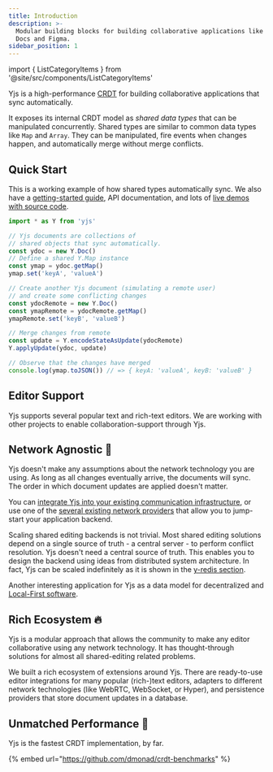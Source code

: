 ```yaml
---
title: Introduction
description: >-
  Modular building blocks for building collaborative applications like Google
  Docs and Figma.
sidebar_position: 1
---
```


import { ListCategoryItems } from '@site/src/components/ListCategoryItems'

Yjs is a high-performance
[CRDT](https://en.wikipedia.org/wiki/Conflict-free\_replicated\_data\_type) for
building collaborative applications that sync automatically.

It exposes its internal CRDT model as _shared data types_ that can be
manipulated concurrently. Shared types are similar to common data types like
`Map` and `Array`. They can be manipulated, fire events when changes happen, and
automatically merge without merge conflicts.

## Quick Start

This is a working example of how shared types automatically sync. We also have a
[getting-started guide](getting-started/a-collaborative-editor.md), API
documentation, and lots of [live demos with source
code](https://github.com/yjs/yjs-demos).

```javascript
import * as Y from 'yjs'

// Yjs documents are collections of
// shared objects that sync automatically.
const ydoc = new Y.Doc()
// Define a shared Y.Map instance
const ymap = ydoc.getMap()
ymap.set('keyA', 'valueA')

// Create another Yjs document (simulating a remote user)
// and create some conflicting changes
const ydocRemote = new Y.Doc()
const ymapRemote = ydocRemote.getMap()
ymapRemote.set('keyB', 'valueB')

// Merge changes from remote
const update = Y.encodeStateAsUpdate(ydocRemote)
Y.applyUpdate(ydoc, update)

// Observe that the changes have merged
console.log(ymap.toJSON()) // => { keyA: 'valueA', keyB: 'valueB' }
```

## Editor Support

Yjs supports several popular text and rich-text editors. We are working with
other projects to enable collaboration-support through Yjs.

<ListCategoryItems label="Editor Bindings" />

## Network Agnostic 📡

Yjs doesn't make any assumptions about the network technology you are using. As
long as all changes eventually arrive, the documents will sync. The order in
which document updates are applied doesn't matter.

You can [integrate Yjs into your existing communication
infrastructure](tutorials/creating-a-custom-provider.md), or use one of the
[several existing network providers](ecosystem/connection-provider/) that allow
you to jump-start your application backend.

Scaling shared editing backends is not trivial. Most shared editing solutions
depend on a single source of truth - a central server - to perform conflict
resolution. Yjs doesn't need a central source of truth. This enables you to
design the backend using ideas from distributed system architecture. In fact,
Yjs can be scaled indefinitely as it is shown in the [y-redis
section](tutorials/untitled-3.md).

Another interesting application for Yjs as a data model for decentralized and
[Local-First software](https://www.inkandswitch.com/local-first.html).

## Rich Ecosystem 🔥

Yjs is a modular approach that allows the community to make any editor
collaborative using any network technology. It has thought-through solutions for
almost all shared-editing related problems.

We built a rich ecosystem of extensions around Yjs. There are ready-to-use
editor integrations for many popular (rich-)text editors, adapters to different
network technologies (like WebRTC, WebSocket, or Hyper), and persistence
providers that store document updates in a database.

## Unmatched Performance 🚀

Yjs is the fastest CRDT implementation, by far.

{% embed url="https://github.com/dmonad/crdt-benchmarks" %}

